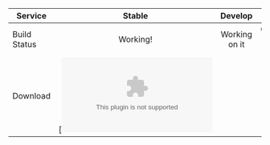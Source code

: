 | Service  | Stable         | Develop          | Final |
|----------|:---------------------------:|:----------------------------:|:----------------------------:|
| Build Status | Working! | Working on it | Coming in soon!
| Download | [![Download](https://github.com/younesk31/Rocket-Game/archive/v1.0.zip)         | |
